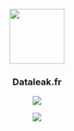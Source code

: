 <p align="center">
  <img src="https://dataleak.fr/assets/padlock.a29b2041.svg" height="100px" />
</p>

<h3 align="center">
  Dataleak.fr
</h3>

<p align="center">
  <img src="https://readme-typing-svg.herokuapp.com/?lines=En%20mission;pour%20prévenir%20les%20usagers%20;lors%20d'une%20fuite%20de%20données;&font=Fira%20Code&center=true&width=440&height=45&color=f75c7e&vCenter=true&size=22">
</p>

<p align="center">
  <a href="https://discord.gg/9p99hGVzuK" alt="Discord" title="Dataleak.fr Discord server"><img src="https://img.shields.io/discord/895428811338944592?color=7289DA&logo=discord&logoColor=white&style=for-the-badge"/></a>
</p>
